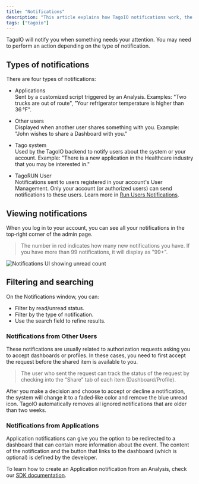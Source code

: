```yaml
---
title: "Notifications"
description: "This article explains how TagoIO notifications work, the four types of notifications you may receive, where to view them in the admin interface, and how to filter or search notifications."
tags: ["tagoio"]
---
```

TagoIO will notify you when something needs your attention. You may need to perform an action depending on the type of notification.

## Types of notifications
There are four types of notifications:

- Applications  
  Sent by a customized script triggered by an Analysis. Examples: "Two trucks are out of route", "Your refrigerator temperature is higher than 36 °F".

- Other users  
  Displayed when another user shares something with you. Example: "John wishes to share a Dashboard with you."

- Tago system  
  Used by the TagoIO backend to notify users about the system or your account. Example: "There is a new application in the Healthcare industry that you may be interested in."

- TagoRUN User  
  Notifications sent to users registered in your account's User Management. Only your account (or authorized users) can send notifications to these users. Learn more in [Run Users Notifications](../tagorun/getting-started/notifications-for-users).

## Viewing notifications
When you log in to your account, you can see all your notifications in the top‑right corner of the admin page.

> The number in red indicates how many new notifications you have. If you have more than 99 notifications, it will display as "99+".

![Notifications UI showing unread count](/docs_imagem/tagoio/notification-2.png)

## Filtering and searching
On the Notifications window, you can:
- Filter by read/unread status.
- Filter by the type of notification.
- Use the search field to refine results.

### Notifications from Other Users
These notifications are usually related to authorization requests asking you to accept dashboards or profiles. In these cases, you need to first accept the request before the shared item is available to you.

> The user who sent the request can track the status of the request by checking into the “Share” tab of each item (Dashboard/Profile).

After you make a decision and choose to accept or decline a notification, the system will change it to a faded‑like color and remove the blue unread icon. TagoIO automatically removes all ignored notifications that are older than two weeks.

### Notifications from Applications
Application notifications can give you the option to be redirected to a dashboard that can contain more information about the event. The content of the notification and the button that links to the dashboard (which is optional) is defined by the developer.

To learn how to create an Application notification from an Analysis, check our [SDK documentation](https://js.sdk.tago.io/).
